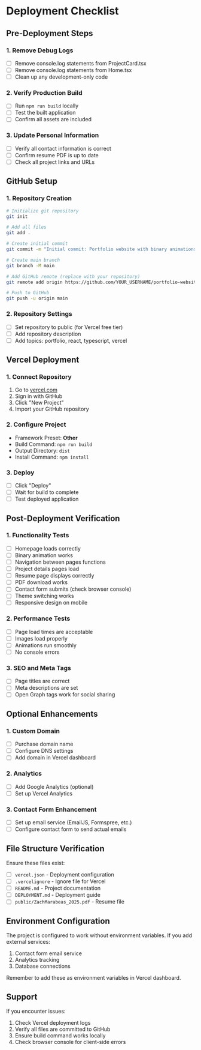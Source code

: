 # Deployment Checklist

## Pre-Deployment Steps

### 1. Remove Debug Logs
- [ ] Remove console.log statements from ProjectCard.tsx
- [ ] Remove console.log statements from Home.tsx
- [ ] Clean up any development-only code

### 2. Verify Production Build
- [ ] Run `npm run build` locally
- [ ] Test the built application
- [ ] Confirm all assets are included

### 3. Update Personal Information
- [ ] Verify all contact information is correct
- [ ] Confirm resume PDF is up to date
- [ ] Check all project links and URLs

## GitHub Setup

### 1. Repository Creation
```bash
# Initialize git repository
git init

# Add all files
git add .

# Create initial commit
git commit -m "Initial commit: Portfolio website with binary animations and resume system"

# Create main branch
git branch -M main

# Add GitHub remote (replace with your repository)
git remote add origin https://github.com/YOUR_USERNAME/portfolio-website.git

# Push to GitHub
git push -u origin main
```

### 2. Repository Settings
- [ ] Set repository to public (for Vercel free tier)
- [ ] Add repository description
- [ ] Add topics: portfolio, react, typescript, vercel

## Vercel Deployment

### 1. Connect Repository
1. Go to [vercel.com](https://vercel.com)
2. Sign in with GitHub
3. Click "New Project"
4. Import your GitHub repository

### 2. Configure Project
- Framework Preset: **Other**
- Build Command: `npm run build`
- Output Directory: `dist`
- Install Command: `npm install`

### 3. Deploy
- [ ] Click "Deploy"
- [ ] Wait for build to complete
- [ ] Test deployed application

## Post-Deployment Verification

### 1. Functionality Tests
- [ ] Homepage loads correctly
- [ ] Binary animation works
- [ ] Navigation between pages functions
- [ ] Project details pages load
- [ ] Resume page displays correctly
- [ ] PDF download works
- [ ] Contact form submits (check browser console)
- [ ] Theme switching works
- [ ] Responsive design on mobile

### 2. Performance Tests
- [ ] Page load times are acceptable
- [ ] Images load properly
- [ ] Animations run smoothly
- [ ] No console errors

### 3. SEO and Meta Tags
- [ ] Page titles are correct
- [ ] Meta descriptions are set
- [ ] Open Graph tags work for social sharing

## Optional Enhancements

### 1. Custom Domain
- [ ] Purchase domain name
- [ ] Configure DNS settings
- [ ] Add domain in Vercel dashboard

### 2. Analytics
- [ ] Add Google Analytics (optional)
- [ ] Set up Vercel Analytics

### 3. Contact Form Enhancement
- [ ] Set up email service (EmailJS, Formspree, etc.)
- [ ] Configure contact form to send actual emails

## File Structure Verification

Ensure these files exist:
- [ ] `vercel.json` - Deployment configuration
- [ ] `.vercelignore` - Ignore file for Vercel
- [ ] `README.md` - Project documentation
- [ ] `DEPLOYMENT.md` - Deployment guide
- [ ] `public/ZachMarabeas_2025.pdf` - Resume file

## Environment Configuration

The project is configured to work without environment variables. If you add external services:

1. Contact form email service
2. Analytics tracking
3. Database connections

Remember to add these as environment variables in Vercel dashboard.

## Support

If you encounter issues:
1. Check Vercel deployment logs
2. Verify all files are committed to GitHub
3. Ensure build command works locally
4. Check browser console for client-side errors